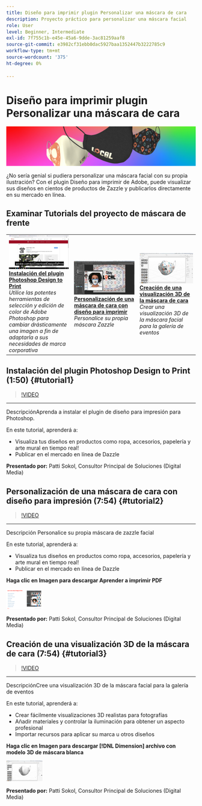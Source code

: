 ```yaml
---
title: Diseño para imprimir plugin Personalizar una máscara de cara
description: Proyecto práctico para personalizar una máscara facial
role: User
level: Beginner, Intermediate
exl-id: 7f755c1b-e45e-45a6-9dde-3ac81259aaf8
source-git-commit: e3982cf31ebb0dac5927baa1352447b3222785c9
workflow-type: tm+mt
source-wordcount: '375'
ht-degree: 0%

---
```


# Diseño para imprimir plugin Personalizar una máscara de cara

![Tutorial Hero Image](../assets/faceMaskSplash.jpg)

¿No sería genial si pudiera personalizar una máscara facial con su propia ilustración? Con el plugin Diseño para imprimir de Adobe, puede visualizar sus diseños en cientos de productos de Zazzle y publicarlos directamente en su mercado en línea.

## Examinar Tutorials del proyecto de máscara de frente

<table style="table-layout:fixed">
<tr>
 <td>
   <a href="handsonproject.md#tutorial1">
      <img alt="Instalación del plugin Photoshop Design to Print" src="../assets/d2p_install_sokol_thumbnail.jpg" />
   </a>
    <div>
   <a href="handsonproject.md#tutorial1"><strong>Instalación del plugin Photoshop Design to Print</strong></a>
    </div>
    <em>Utilice las potentes herramientas de selección y edición de color de Adobe Photoshop para cambiar drásticamente una imagen a fin de adaptarla a sus necesidades de marca corporativa</em>
    <br>
  </td>
  <td>
    <a href="handsonproject.md#tutorial2">
        <img alt="Personalización de una máscara de cara con diseño para imprimir" src="../assets/d2p_faceMask_sokol_thumbnail.jpg" />
    </a>
    <div>
    <a href="handsonproject.md#tutorial2"><strong>Personalización de una máscara de cara con diseño para imprimir</strong></a>
    </div>
    <em>Personalice su propia máscara Zazzle</em>
    <br>
  </td>
  <td>
    <a href="handsonproject.md#tutorial3">
      <img alt="Creación de una visualización 3D de la máscara de cara" src="../assets/DN_faceMaskShare_sokol_thumbnail.jpg" />
   </a>
    <div>
   <a href="handsonproject.md#tutorial3"><strong>Creación de una visualización 3D de la máscara de cara</strong></a>
    </div>
    <em>Crear una visualización 3D de la máscara facial para la galería de eventos</em>
    <br>
  </td>
</tr>
</table>

## Instalación del plugin Photoshop Design to Print (1:50) {#tutorial1}

>[!VIDEO](https://video.tv.adobe.com/v/327096?hidetitle=true)

****
DescripciónAprenda a instalar el plugin de diseño para impresión para Photoshop.

En este tutorial, aprenderá a:
* Visualiza tus diseños en productos como ropa, accesorios, papelería y arte mural en tiempo real!
* Publicar en el mercado en línea de Dazzle

**Presentado por:**
Patti Sokol, Consultor Principal de Soluciones (Digital Media)

## Personalización de una máscara de cara con diseño para impresión (7:54) {#tutorial2}

>[!VIDEO](https://video.tv.adobe.com/v/327097?hidetitle=true)

****
Descripción Personalice su propia máscara de zazzle facial

En este tutorial, aprenderá a:
* Visualiza tus diseños en productos como ropa, accesorios, papelería y arte mural en tiempo real!
* Publicar en el mercado en línea de Dazzle

**Haga clic en Imagen para descargar Aprender a imprimir PDF**

[![Aprender a imprimir](../assets/LearnDesigntoPrint_96.png)](../assets/LearnDesigntoPrint.pdf)

**Presentado por:**
Patti Sokol, Consultor Principal de Soluciones (Digital Media)

## Creación de una visualización 3D de la máscara de cara (7:54) {#tutorial3}

>[!VIDEO](https://video.tv.adobe.com/v/327098?hidetitle=true)

****
DescripciónCree una visualización 3D de la máscara facial para la galería de eventos

En este tutorial, aprenderá a:
* Crear fácilmente visualizaciones 3D realistas para fotografías
* Añadir materiales y controlar la iluminación para obtener un aspecto profesional
* Importar recursos para aplicar su marca u otros diseños

**Haga clic en Imagen para descargar  [!DNL Dimension] archivo con modelo 3D de máscara blanca**

[![Imagen de comparación](../assets/whitemask_96.png)](https://stock.adobe.com/search/3d-assets?load_type=search&amp;native_visual_search=&amp;similar_content_id=&amp;is_recent_search=&amp;search_type=usertyped&amp;k=face+mask&amp;asset_id=324075591)

**Presentado por:**
Patti Sokol, Consultor Principal de Soluciones (Digital Media)

